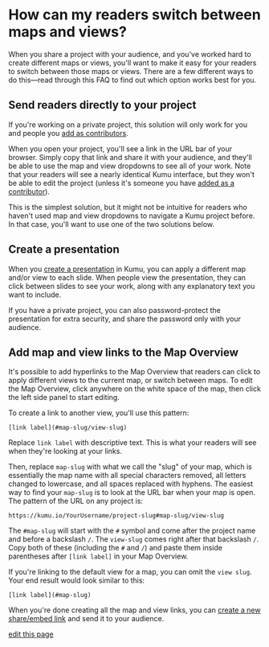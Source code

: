 # How can my readers switch between maps and views?

When you share a project with your audience, and you've worked hard to create different maps or views, you'll want to make it easy for your readers to switch between those maps or views. There are a few different ways to do this—read through this FAQ to find out which option works best for you.

## Send readers directly to your project
<p class="alert alert-warning">
If you're working on a private project, this solution will only work for you and people you <a class="alert-link" href="/overview/collaboration.html#add-a-contributor">add as contributors</a>.
</p>

When you open your project, you'll see a link in the URL bar of your browser. Simply copy that link and share it with your audience, and they'll be able to use the map and view dropdowns to see all of your work. Note that your readers will see a nearly identical Kumu interface, but they won't be able to edit the project (unless it's someone you have [added as a contributor](/getting-started/first-steps.html#add-a-contributor)).

This is the simplest solution, but it might not be intuitive for readers who haven't used map and view dropdowns to navigate a Kumu project before. In that case, you'll want to use one of the two solutions below.


## Create a presentation

When you [create a presentation](/guides/presentations.md) in Kumu, you can apply a different map and/or view to each slide. When people view the presentation, they can click between slides to see your work, along with any explanatory text you want to include.

If you have a private project, you can also password-protect the presentation for extra security, and share the password only with your audience.


## Add map and view links to the Map Overview

It's possible to add hyperlinks to the Map Overview that readers can click to apply different views to the current map, or switch between maps. To edit the Map Overview, click anywhere on the white space of the map, then click the left side panel to start editing.

To create a link to another view, you'll use this pattern:
```
[link label](#map-slug/view-slug)
```
Replace `link label` with descriptive text. This is what your readers will see when they're looking at your links.

Then, replace `map-slug` with what we call the "slug" of your map, which is essentially the map name with all special characters removed, all letters changed to lowercase, and all spaces replaced with hyphens. The easiest way to find your `map-slug` is to look at the URL bar when your map is open. The pattern of the URL on any project is:

```
https://kumu.io/YourUsername/project-slug#map-slug/view-slug
```

The `#map-slug` will start with the `#` symbol and come after the project name and before a backslash `/`. The `view-slug` comes right after that backslash `/`. Copy both of these (including the `#` and `/`) and paste them inside parentheses after `[link label]` in your Map Overview.

If you're linking to the default view for a map, you can omit the `view slug`. Your end result would look similar to this:

```
[link label](#map-slug)
```

When you're done creating all the map and view links, you can [create a new share/embed link](/guides/share-and-embed.md) and send it to your audience.


<span class="edit-link"><a href="https://github.com/kumu/docs/blob/master/faq/how-can-readers-switch-maps-and-views.md" target="_blank"><i class="fa fa-github"></i> edit this page</a></span>
